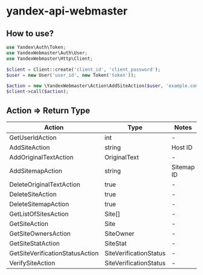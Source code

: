 yandex-api-webmaster
====================

How to use?
-----------
```php
use Yandex\Auth\Token;
use YandexWebmaster\Auth\User;
use YandexWebmaster\Http\Client;

$client = Client::create('client_id', 'client_password');
$user = new User('user_id', new Token('token'));

$action = new \YandexWebmaster\Action\AddSiteAction($user, 'example.com');
$client->call($action);
```

Action => Return Type
---------------------
Action | Type | Notes
------ | ---- | -----
GetUserIdAction | int | -
AddSiteAction | string | Host ID
AddOriginalTextAction | OriginalText | -
AddSitemapAction | string | Sitemap ID
DeleteOriginalTextAction | true | -
DeleteSiteAction | true | -
DeleteSitemapAction | true | -
GetListOfSitesAction | Site[] | -
GetSiteAction | Site | -
GetSiteOwnersAction | SiteOwner | -
GetSiteStatAction | SiteStat | -
GetSiteVerificationStatusAction | SiteVerificationStatus | -
VerifySiteAction | SiteVerificationStatus | -